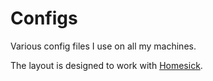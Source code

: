 Configs
=========

Various config files I use on all my machines.

The layout is designed to work with [Homesick](https://github.com/technicalpickles/homesick).
